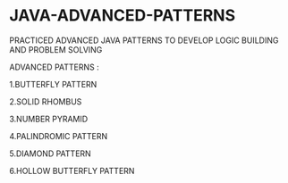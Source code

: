 # JAVA-ADVANCED-PATTERNS

PRACTICED ADVANCED JAVA PATTERNS TO DEVELOP LOGIC BUILDING AND PROBLEM SOLVING

ADVANCED PATTERNS :

1.BUTTERFLY PATTERN

2.SOLID RHOMBUS

3.NUMBER PYRAMID

4.PALINDROMIC PATTERN

5.DIAMOND PATTERN

6.HOLLOW BUTTERFLY PATTERN



